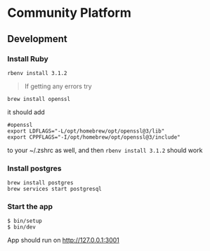 # Community Platform

## Development

### Install Ruby
```
rbenv install 3.1.2
```
> If getting any errors try
```
brew install openssl
```

it should add
```
#openssl
export LDFLAGS="-L/opt/homebrew/opt/openssl@3/lib"
export CPPFLAGS="-I/opt/homebrew/opt/openssl@3/include"
```
to your ~/.zshrc as well, and then `rbenv install 3.1.2` should work

### Install postgres
```
brew install postgres
brew services start postgresql
```

### Start the app

```
$ bin/setup
$ bin/dev
```

App should run on http://127.0.0.1:3001